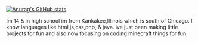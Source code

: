 [![Anurag's GitHub stats](https://github-readme-stats.vercel.app/api?username=kaleb1583)](https://github.com/anuraghazra/github-readme-stats)

Im 14 & in high school
im from Kankakee,Illinois which is south of Chicago.
I know languages like html,js,css,php, & java.
ive just been making little projects for fun and also now focusing on coding minecraft things for fun.
